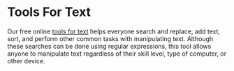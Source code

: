 # Tools For Text
Our free online [tools for text](https://textformatonline.com/) helps everyone search and replace, add text, sort, and perform other common tasks with manipulating text. Although these searches can be done using regular expressions, this tool allows anyone to manipulate text regardless of their skill level, type of computer, or other device.
